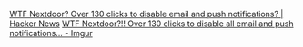 
[WTF Nextdoor? Over 130 clicks to disable email and push notifications? | Hacker News](https://news.ycombinator.com/item?id=31818074)
[WTF Nextdoor?!! Over 130 clicks to disable all email and push notifications...  - Imgur](https://imgur.com/a/RY0jgQD)
